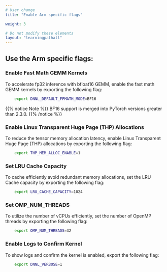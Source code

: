 ```yaml
---
# User change
title: "Enable Arm specific flags"

weight: 3

# Do not modify these elements
layout: "learningpathall"
---
```


## Use the Arm specific flags:

### Enable Fast Math GEMM Kernels

To accelerate fp32 inference with bfloat16 GEMM, enable the fast math GEMM kernels by exporting the following flag:

```bash
    export DNNL_DEFAULT_FPMATH_MODE=BF16
```

{{% notice Note %}}
BF16 support is merged into PyTorch versions greater than 2.3.0.
{{% /notice %}}

### Enable Linux Transparent Huge Page (THP) Allocations

To reduce the tensor memory allocation latency, enable Linux Transparent Huge Page (THP) allocations by exporting the following flag:

```bash
    export THP_MEM_ALLOC_ENABLE=1
```

### Set LRU Cache Capacity

To cache efficiently avoid redundant memory allocations, set the LRU Cache capacity by exporting the following flag:

```bash
    export LRU_CACHE_CAPACITY=1024
```

### Set OMP_NUM_THREADS

To utilize the number of vCPUs efficiently, set the number of OpenMP threads by exporting the following flag:

```bash
    export OMP_NUM_THREADS=32
```

### Enable Logs to Confirm Kernel

To show logs and confirm the kernel is enabled, export the following flag:

```bash
    export DNNL_VERBOSE=1
```